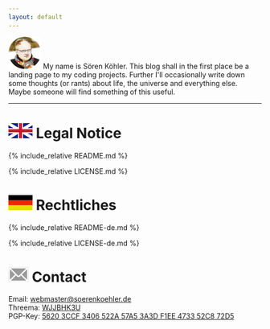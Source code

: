 ```yaml
---
layout: default
---
```

![Me](/assets/img/me.png) My name is Sören Köhler. This blog shall in the first place be a landing page to my coding projects. Further I'll occasionally write down some thoughts (or rants) about life, the universe and everything else. Maybe someone will find something of this useful.

----
# ![English](/assets/img/flag-en.png) Legal Notice
{% include_relative README.md %}

{% include_relative LICENSE.md %}

# ![Deutsch](/assets/img/flag-de.png) Rechtliches
{% include_relative README-de.md %}

{% include_relative LICENSE-de.md %}


# ![Contact](/assets/img/letter.png) Contact
Email: [webmaster@soerenkoehler.de](mailto:webmaster@soerenkoehler.de)  
Threema: [WJJBHK3U](threema://add?id=WJJBHK3U)  
PGP-Key: [5620 3CCF 3406 522A 57A5  3A3D F1EE 4733 52C8 72D5](pgp-key.html)

